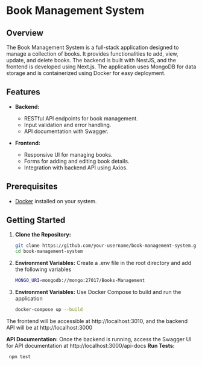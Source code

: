 # Book Management System

## Overview

The Book Management System is a full-stack application designed to manage a collection of books. It provides functionalities to add, view, update, and delete books. The backend is built with NestJS, and the frontend is developed using Next.js. The application uses MongoDB for data storage and is containerized using Docker for easy deployment.

## Features

- **Backend:**
  - RESTful API endpoints for book management.
  - Input validation and error handling.
  - API documentation with Swagger.

- **Frontend:**
  - Responsive UI for managing books.
  - Forms for adding and editing book details.
  - Integration with backend API using Axios.

## Prerequisites

- [Docker](https://www.docker.com/get-started) installed on your system.

## Getting Started

1. **Clone the Repository:**

   ```bash
   git clone https://github.com/your-username/book-management-system.git
   cd book-management-system
   
2. **Environment Variables:**
   Create a .env file in the root directory and add the following variables
   ```bash
   MONGO_URI=mongodb://mongo:27017/Books-Management

3. **Environment Variables:**
   Use Docker Compose to build and run the application
   ```bash
   docker-compose up --build

The frontend will be accessible at http://localhost:3010, and the backend API will be at http://localhost:3000

**API Documentation:**
Once the backend is running, access the Swagger UI for API documentation at http://localhost:3000/api-docs
**Run Tests:**
  ```bash
   npm test
  
